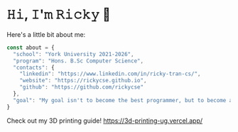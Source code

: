 # 𝙷𝚒, 𝙸'𝚖 𝚁𝚒𝚌𝚔𝚢 👋
Here's a little bit about me:
```javascript
const about = {
  "school": "York University 2021-2026",
  "program": "Hons. B.Sc Computer Science",
  "contacts": {
    "linkedin": "https://www.linkedin.com/in/ricky-tran-cs/",
    "website": "https://rickycse.github.io",
    "github": "https://github.com/rickycse"
  },
  "goal": "My goal isn't to become the best programmer, but to become a good programmer with great habits."
}
```
Check out my 3D printing guide! https://3d-printing-ug.vercel.app/

